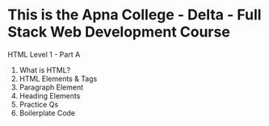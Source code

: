 # This is the Apna College - Delta - Full Stack Web Development Course

HTML Level 1 - Part A
1. What is HTML?
2. HTML Elements & Tags
3. Paragraph Element
4. Heading Elements
5. Practice Qs
6. Boilerplate Code